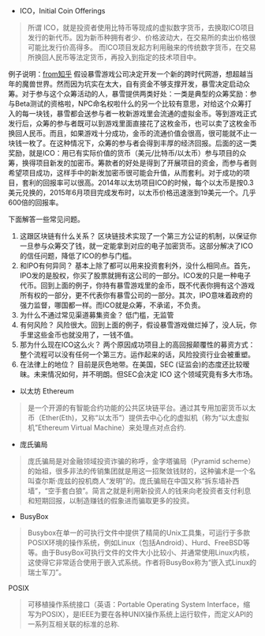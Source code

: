 - ICO，Initial Coin Offerings
> 所谓 ICO，就是投资者使用比特币等现成的虚拟数字货币，去换取ICO项目发行的新代币。因为新币种拥有者少、价格波动大，在交易所的卖出价格很可能比发行价高得多。 而ICO项目发起方利用融来的传统数字货币，在交易所换回人民币等法定货币，再投入到指定的技术项目中。

例子说明：[from知乎](https://www.zhihu.com/question/60363636)
假设暴雪游戏公司决定开发一个新的跨时代网游，想超越当年的魔兽世界。然而因为坑实在太大，自有资金不够支撑开发，暴雪决定启动众筹。对于参与这个众筹活动的人，暴雪提供两类好处：一类是典型的众筹奖励：参与Beta测试的资格啦，NPC命名权啦什么的另一个比较有意思，对给这个众筹打入的每一块钱，暴雪都会送参与者一枚新游戏里会流通的虚拟金币。等到游戏正式发行后，众筹的参与者既可以到游戏里面直接花了这枚金币，也可以卖了这枚金币换回人民币。而且，如果游戏十分成功，金币的流通价值会很高，很可能就不止一块钱一枚了。在这种情况下，众筹的参与者会得到丰厚的经济回报。后面的这一类奖励，就是ICO：用已有实际价值的货币（美元/比特币/以太币）参与项目的众筹，换得项目新发的加密币。筹款者的好处是得到了开展项目的资金，而参与者则希望项目成功，这样手中的新发加密币很可能会升值，从而套利。对于成功的项目，套利的回报率可以很高。2014年以太坊项目ICO的时候，每个以太币是按0.3美元兑换的，2015年6月项目完成发布时，以太币价格迅速涨到19美元一个。几乎600倍的回报率。

下面解答一些常见问题。
1. 这跟区块链有什么关系？
区块链技术实现了一个第三方公证的机制，以保证你一旦参与众筹交了钱，就一定能拿到对应的电子加密货币。这部分解决了ICO的信任问题，降低了ICO的参与门槛。
2. 和IPO有何异同？
基本上除了都可以用来投资套利外，没什么相同点。首先，IPO发的是股权，你买了股票就拥有这公司的一部分。ICO发的只是一种电子代币。回到上面的例子，你持有暴雪游戏里的金币，既不代表你拥有这个游戏所有权的一部分，更不代表你有暴雪公司的一部分。其次，IPO意味着政府的强力监督，哪国都一样。而ICO就是众筹，不承诺，不负责。
3. 为什么不通过常见渠道募集资金？
低门槛，无监管
4. 有何风险？
风险很大。回到上面的例子，假设暴雪游戏做烂掉了，没人玩，你手里这些金币也就没用了，一钱不值。
5. 那为什么现在ICO这么火？
两个原因成功项目上的高回报颠覆性的募资方式：整个流程可以没有任何一个第三方。运作起来的话，风险投资行业会被重塑。
6. 在法律上的地位？
目前是灰色地带。在美国，SEC (证监会)的态度还比较暧昧。未来情况如何，并不明朗。但SEC会决定 ICO 这个领域究竟有多大市场。

- 以太坊 Ethereum
> 是一个开源的有智能合约功能的公共区块链平台。通过其专用加密货币以太币（Ether(Eth)，又称“以太币”）提供去中心化的虚拟机（称为“以太虚拟机”Ethereum Virtual Machine）来处理点对点合约.

- 庞氏骗局
> 庞氏骗局是对金融领域投资诈骗的称呼，金字塔骗局（Pyramid scheme）的始祖，很多非法的传销集团就是用这一招聚敛钱财的，这种骗术是一个名叫查尔斯·庞兹的投机商人“发明”的。庞氏骗局在中国又称“拆东墙补西墙”，“空手套白狼”。简言之就是利用新投资人的钱来向老投资者支付利息和短期回报，以制造赚钱的假象进而骗取更多的投资。

- BusyBox
> Busybox在单一的可执行文件中提供了精简的Unix工具集，可运行于多款POSIX环境的操作系统，例如Linux（包括Android）、Hurd、FreeBSD等等。由于BusyBox可执行文件的文件大小比较小、并通常使用Linux内核，这使得它非常适合使用于嵌入式系统。作者将BusyBox称为“嵌入式Linux的瑞士军刀”。

POSIX
> 可移植操作系统接口（英语：Portable Operating System Interface，缩写为POSIX），是IEEE为要在各种UNIX操作系统上运行软件，而定义API的一系列互相关联的标准的总称.


